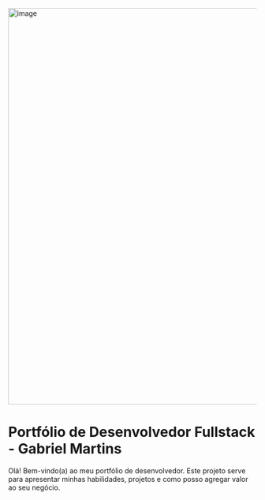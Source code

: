 <img width="1922" height="804" alt="image" src="https://github.com/user-attachments/assets/5bb81d33-12dc-4837-9338-f4ea8c11b5bd" />


# Portfólio de Desenvolvedor Fullstack - Gabriel Martins

Olá! Bem-vindo(a) ao meu portfólio de desenvolvedor. Este projeto serve para apresentar minhas habilidades, projetos e como posso agregar valor ao seu negócio.

